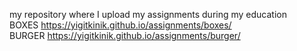 my repository where I upload my assignments during my education
<br>
BOXES
https://yigitkinik.github.io/assignments/boxes/
<br>
BURGER
https://yigitkinik.github.io/assignments/burger/
